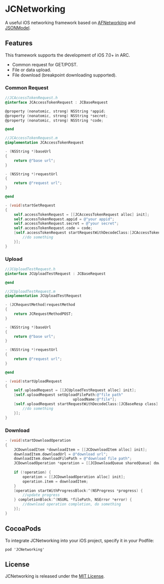 # JCNetworking
A useful iOS networking framework based on [AFNetworking](https://github.com/AFNetworking/AFNetworking) and [JSONModel](https://github.com/icanzilb/JSONModel).

## Features
This framework supports the development of iOS 7.0+ in ARC.

* Common request for GET/POST.
* File or data upload.
* File download (breakpoint downloading supported).

### Common Request

```objective-c
//JCAccessTokenRequest.h
@interface JCAccessTokenRequest : JCBaseRequest

@property (nonatomic, strong) NSString *appid;
@property (nonatomic, strong) NSString *secret;
@property (nonatomic, strong) NSString *code;

@end

//JCAccessTokenRequest.m
@implementation JCAccessTokenRequest

- (NSString *)baseUrl
{
    return @"base url";
}

- (NSString *)requestUrl
{
    return @"request url";
}

@end
```

```objective-c
- (void)startGetRequest
{
    self.accessTokenRequest = [[JCAccessTokenRequest alloc] init];
    self.accessTokenRequest.appid = @"your appid";
    self.accessTokenRequest.secret = @"your secret";
    self.accessTokenRequest.code = code;
    [self.accessTokenRequest startRequestWithDecodeClass:[JCAccessTokenResp class] completion:^(id responseObject, NSError *error) {
    	//do something
    }];
}
```

### Upload

```objective-c
//JCUploadTestRequest.h
@interface JCUploadTestRequest : JCBaseRequest

@end

//JCUploadTestRequest.m
@implementation JCUploadTestRequest

- (JCRequestMethod)requestMethod
{
    return JCRequestMethodPOST;
}

- (NSString *)baseUrl
{
    return @"base url";
}

- (NSString *)requestUrl
{
    return @"request url";
}

@end
```

```objective-c
- (void)startUploadRequest
{
    self.uploadRequest = [[JCUploadTestRequest alloc] init];
    [self.uploadRequest setUploadFilePath:@"file path"
                               uploadName:@"file"];
    [self.uploadRequest startRequestWithDecodeClass:[JCBaseResp class] completion:^(id responseObject, NSError *error) {
    	//do something
    }];
}
```

### Download

```objective-c
- (void)startDownloadOperation
{
	JCDownloadItem *downloadItem = [[JCDownloadItem alloc] init];
    downloadItem.downloadUrl = @"download url";
    downloadItem.downloadFilePath = @"download file path";
    JCDownloadOperation *operation = [[JCDownloadQueue sharedQueue] downloadOperation:downloadItem.downloadId
                                                                              groupId:downloadItem.groupId];
    if (!operation) {
    	operation = [[JCDownloadOperation alloc] init];
        operation.item = downloadItem;
    }
    [operation startWithProgressBlock:^(NSProgress *progress) {
        //update progress
    } completionBlock:^(NSURL *filePath, NSError *error) {
        //download operation completion, do something
    }];
}
```

## CocoaPods
To integrate JCNetworking into your iOS project, specify it in your Podfile:
    
	pod 'JCNetworking'


## License
JCNetworking is released under the [MIT License](https://github.com/Boych/JCNetworking/blob/master/LICENSE).
